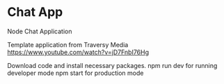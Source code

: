 # Chat App
 Node Chat Application
 
 Template application from Traversy Media https://www.youtube.com/watch?v=jD7FnbI76Hg
 
 Download code and install necessary packages.
 npm run dev for running developer mode
 npm start for production mode
 
 
